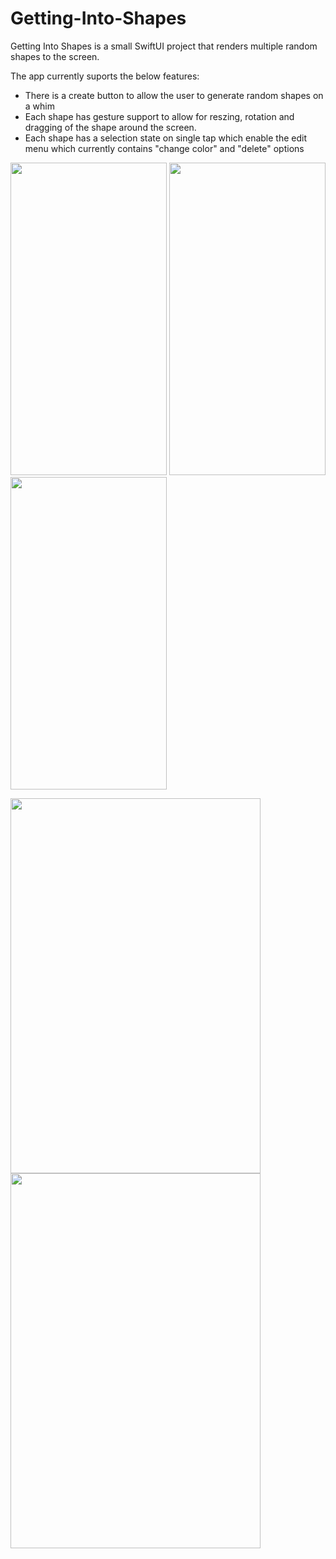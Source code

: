 # Getting-Into-Shapes

Getting Into Shapes is a small SwiftUI project that renders multiple random shapes to the screen.

The app currently suports the below features:
- There is a create button to allow the user to generate random shapes on a whim
- Each shape has gesture support to allow for reszing, rotation and dragging of the shape around the screen.
- Each shape has a selection state on single tap which enable the edit menu which currently contains "change color" and "delete" options


<img src="https://user-images.githubusercontent.com/35436813/153573235-48b99280-c70e-4181-8b9c-c6957e605170.png" width="250" height="500"> <img src="https://user-images.githubusercontent.com/35436813/153553940-42b23a3c-e76c-43a2-aa2c-d564dae6881f.png" width="250" height="500"> <img src="https://user-images.githubusercontent.com/35436813/153575593-c8848203-2696-411e-9c20-f5de62585108.png" width="250" height="500">

<img src="https://user-images.githubusercontent.com/35436813/153693602-24bc153e-3f8e-42e6-814d-e6196d825ad9.png" width="400" height="600"> <img src="https://user-images.githubusercontent.com/35436813/153801371-c48e68bd-a40e-43f0-a1f5-fd80db398016.png" width="400" height="600">

